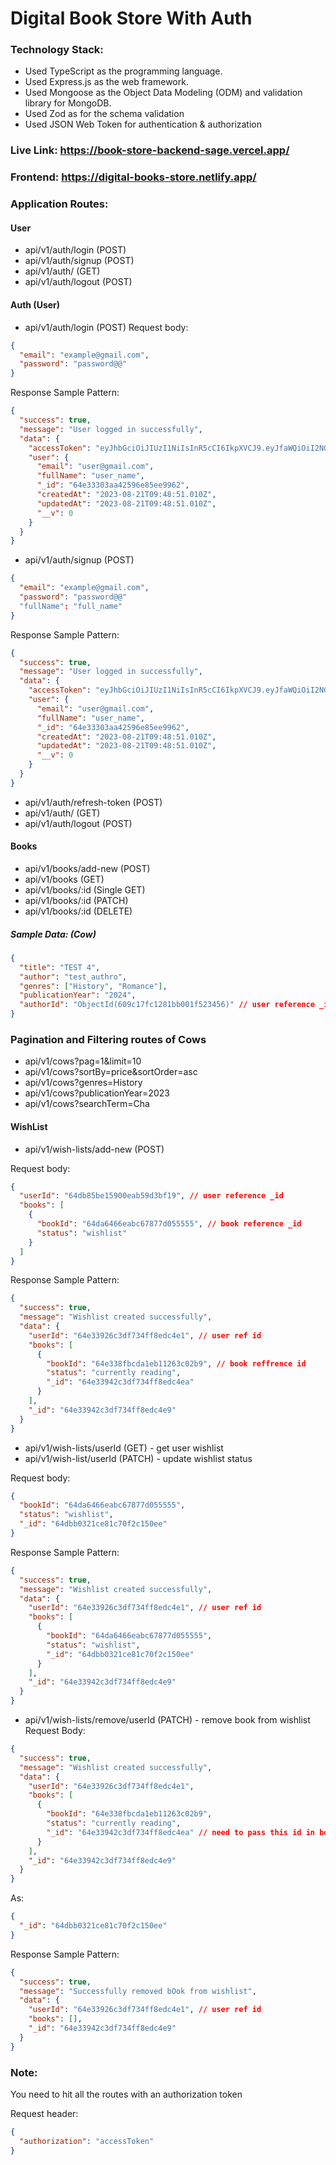 # Digital Book Store With Auth

### Technology Stack:

- Used TypeScript as the programming language.
- Used Express.js as the web framework.
- Used Mongoose as the Object Data Modeling (ODM) and validation library for MongoDB.
- Used Zod as for the schema validation
- Used JSON Web Token for authentication & authorization

### Live Link: https://book-store-backend-sage.vercel.app/

### Frontend: https://digital-books-store.netlify.app/

### Application Routes:

#### User

- api/v1/auth/login (POST)
- api/v1/auth/signup (POST)
- api/v1/auth/ (GET)
- api/v1/auth/logout (POST)

#### Auth (User)

- api/v1/auth/login (POST)
  Request body:

```json
{
  "email": "example@gmail.com",
  "password": "password@@"
}
```

Response Sample Pattern:

```json
{
  "success": true,
  "message": "User logged in successfully",
  "data": {
    "accessToken": "eyJhbGciOiJIUzI1NiIsInR5cCI6IkpXVCJ9.eyJfaWQiOiI2NGUzMzMwM2FhNDI1OTZlODVlZTk5NjIiLCJlbWFpbCI6InR1c2hhcmVlQGdtYWlsLmNvbSIsImlhdCI6MTY5MjYxMTMzMSwiZXhwIjoxNjkyNjk3NzMxfQ.SgbnKgJygB4x6-r_sc6br506a27FQSPY6br6XAXheaM",
    "user": {
      "email": "user@gmail.com",
      "fullName": "user_name",
      "_id": "64e33303aa42596e85ee9962",
      "createdAt": "2023-08-21T09:48:51.010Z",
      "updatedAt": "2023-08-21T09:48:51.010Z",
      "__v": 0
    }
  }
}
```

- api/v1/auth/signup (POST)

```json
{
  "email": "example@gmail.com",
  "password": "password@@"
  "fullName": "full_name"
}
```

Response Sample Pattern:

```json
{
  "success": true,
  "message": "User logged in successfully",
  "data": {
    "accessToken": "eyJhbGciOiJIUzI1NiIsInR5cCI6IkpXVCJ9.eyJfaWQiOiI2NGUzMzMwM2FhNDI1OTZlODVlZTk5NjIiLCJlbWFpbCI6InR1c2hhcmVlQGdtYWlsLmNvbSIsImlhdCI6MTY5MjYxMTMzMSwiZXhwIjoxNjkyNjk3NzMxfQ.SgbnKgJygB4x6-r_sc6br506a27FQSPY6br6XAXheaM",
    "user": {
      "email": "user@gmail.com",
      "fullName": "user_name",
      "_id": "64e33303aa42596e85ee9962",
      "createdAt": "2023-08-21T09:48:51.010Z",
      "updatedAt": "2023-08-21T09:48:51.010Z",
      "__v": 0
    }
  }
}
```

- api/v1/auth/refresh-token (POST)
- api/v1/auth/ (GET)
- api/v1/auth/logout (POST)

#### Books

- api/v1/books/add-new (POST)
- api/v1/books (GET)
- api/v1/books/:id (Single GET)
- api/v1/books/:id (PATCH)
- api/v1/books/:id (DELETE)

##### Sample Data: (Cow)

```json
{
  "title": "TEST 4",
  "author": "test_authro",
  "genres": ["History", "Romance"],
  "publicationYear": "2024",
  "authorId": "ObjectId(609c17fc1281bb001f523456)" // user reference _id
}
```

### Pagination and Filtering routes of Cows

- api/v1/cows?pag=1&limit=10
- api/v1/cows?sortBy=price&sortOrder=asc
- api/v1/cows?genres=History
- api/v1/cows?publicationYear=2023
- api/v1/cows?searchTerm=Cha

#### WishList

- api/v1/wish-lists/add-new (POST)

Request body:

```json
{
  "userId": "64db85be15900eab59d3bf19", // user reference _id
  "books": [
    {
      "bookId": "64da6466eabc67877d055555", // book reference _id
      "status": "wishlist"
    }
  ]
}
```

Response Sample Pattern:

```json
{
  "success": true,
  "message": "Wishlist created successfully",
  "data": {
    "userId": "64e33926c3df734ff8edc4e1", // user ref id
    "books": [
      {
        "bookId": "64e338fbcda1eb11263c02b9", // book reffrence id
        "status": "currently reading",
        "_id": "64e33942c3df734ff8edc4ea"
      }
    ],
    "_id": "64e33942c3df734ff8edc4e9"
  }
}
```

- api/v1/wish-lists/userId (GET) - get user wishlist
- api/v1/wish-list/userId (PATCH) - update wishlist status

Request body:

```json
{
  "bookId": "64da6466eabc67877d055555",
  "status": "wishlist",
  "_id": "64dbb0321ce81c70f2c150ee"
}
```

Response Sample Pattern:

```json
{
  "success": true,
  "message": "Wishlist created successfully",
  "data": {
    "userId": "64e33926c3df734ff8edc4e1", // user ref id
    "books": [
      {
        "bookId": "64da6466eabc67877d055555",
        "status": "wishlist",
        "_id": "64dbb0321ce81c70f2c150ee"
      }
    ],
    "_id": "64e33942c3df734ff8edc4e9"
  }
}
```

- api/v1/wish-lists/remove/userId (PATCH) - remove book from wishlist
  Request Body:

```json
{
  "success": true,
  "message": "Wishlist created successfully",
  "data": {
    "userId": "64e33926c3df734ff8edc4e1",
    "books": [
      {
        "bookId": "64e338fbcda1eb11263c02b9",
        "status": "currently reading",
        "_id": "64e33942c3df734ff8edc4ea" // need to pass this id in body
      }
    ],
    "_id": "64e33942c3df734ff8edc4e9"
  }
}
```

As:

```json
{
  "_id": "64dbb0321ce81c70f2c150ee"
}
```

Response Sample Pattern:

```json
{
  "success": true,
  "message": "Successfully removed bOok from wishlist",
  "data": {
    "userId": "64e33926c3df734ff8edc4e1", // user ref id
    "books": [],
    "_id": "64e33942c3df734ff8edc4e9"
  }
}
```

### Note:

You need to hit all the routes with an authorization token

Request header:

```json
{
  "authorization": "accessToken"
}
```
